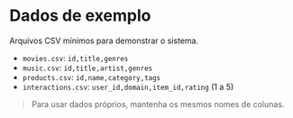 
# Dados de exemplo

Arquivos CSV mínimos para demonstrar o sistema.

- `movies.csv`: `id,title,genres`
- `music.csv`: `id,title,artist,genres`
- `products.csv`: `id,name,category,tags`
- `interactions.csv`: `user_id,domain,item_id,rating` (1 a 5)

> Para usar dados próprios, mantenha os mesmos nomes de colunas.
